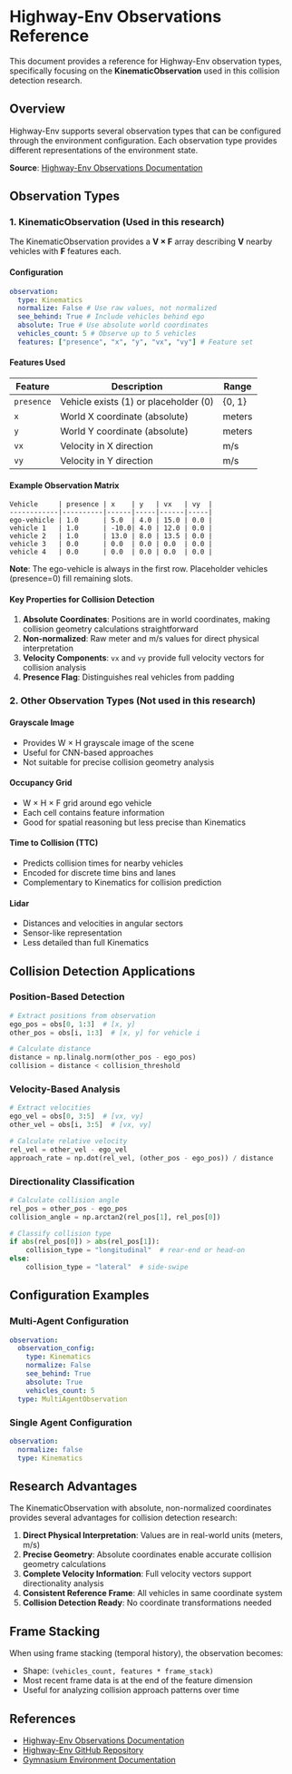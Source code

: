 # Highway-Env Observations Reference

This document provides a reference for Highway-Env observation types, specifically focusing on the **KinematicObservation** used in this collision detection research.

## Overview

Highway-Env supports several observation types that can be configured through the environment configuration. Each observation type provides different representations of the environment state.

**Source**: [Highway-Env Observations Documentation](https://highway-env.farama.org/observations/)

## Observation Types

### 1. KinematicObservation (Used in this research)

The KinematicObservation provides a **V × F** array describing **V** nearby vehicles with **F** features each.

#### Configuration

```yaml
observation:
  type: Kinematics
  normalize: False # Use raw values, not normalized
  see_behind: True # Include vehicles behind ego
  absolute: True # Use absolute world coordinates
  vehicles_count: 5 # Observe up to 5 vehicles
  features: ["presence", "x", "y", "vx", "vy"] # Feature set
```

#### Features Used

| Feature    | Description                           | Range  |
| ---------- | ------------------------------------- | ------ |
| `presence` | Vehicle exists (1) or placeholder (0) | {0, 1} |
| `x`        | World X coordinate (absolute)         | meters |
| `y`        | World Y coordinate (absolute)         | meters |
| `vx`       | Velocity in X direction               | m/s    |
| `vy`       | Velocity in Y direction               | m/s    |

#### Example Observation Matrix

```
Vehicle     | presence | x    | y   | vx   | vy  |
------------|----------|------|-----|------|-----|
ego-vehicle | 1.0      | 5.0  | 4.0 | 15.0 | 0.0 |
vehicle 1   | 1.0      | -10.0| 4.0 | 12.0 | 0.0 |
vehicle 2   | 1.0      | 13.0 | 8.0 | 13.5 | 0.0 |
vehicle 3   | 0.0      | 0.0  | 0.0 | 0.0  | 0.0 |
vehicle 4   | 0.0      | 0.0  | 0.0 | 0.0  | 0.0 |
```

**Note**: The ego-vehicle is always in the first row. Placeholder vehicles (presence=0) fill remaining slots.

#### Key Properties for Collision Detection

1. **Absolute Coordinates**: Positions are in world coordinates, making collision geometry calculations straightforward
2. **Non-normalized**: Raw meter and m/s values for direct physical interpretation
3. **Velocity Components**: `vx` and `vy` provide full velocity vectors for collision analysis
4. **Presence Flag**: Distinguishes real vehicles from padding

### 2. Other Observation Types (Not used in this research)

#### Grayscale Image

- Provides W × H grayscale image of the scene
- Useful for CNN-based approaches
- Not suitable for precise collision geometry analysis

#### Occupancy Grid

- W × H × F grid around ego vehicle
- Each cell contains feature information
- Good for spatial reasoning but less precise than Kinematics

#### Time to Collision (TTC)

- Predicts collision times for nearby vehicles
- Encoded for discrete time bins and lanes
- Complementary to Kinematics for collision prediction

#### Lidar

- Distances and velocities in angular sectors
- Sensor-like representation
- Less detailed than full Kinematics

## Collision Detection Applications

### Position-Based Detection

```python
# Extract positions from observation
ego_pos = obs[0, 1:3]  # [x, y]
other_pos = obs[i, 1:3]  # [x, y] for vehicle i

# Calculate distance
distance = np.linalg.norm(other_pos - ego_pos)
collision = distance < collision_threshold
```

### Velocity-Based Analysis

```python
# Extract velocities
ego_vel = obs[0, 3:5]  # [vx, vy]
other_vel = obs[i, 3:5]  # [vx, vy]

# Calculate relative velocity
rel_vel = other_vel - ego_vel
approach_rate = np.dot(rel_vel, (other_pos - ego_pos)) / distance
```

### Directionality Classification

```python
# Calculate collision angle
rel_pos = other_pos - ego_pos
collision_angle = np.arctan2(rel_pos[1], rel_pos[0])

# Classify collision type
if abs(rel_pos[0]) > abs(rel_pos[1]):
    collision_type = "longitudinal"  # rear-end or head-on
else:
    collision_type = "lateral"  # side-swipe
```

## Configuration Examples

### Multi-Agent Configuration

```yaml
observation:
  observation_config:
    type: Kinematics
    normalize: False
    see_behind: True
    absolute: True
    vehicles_count: 5
  type: MultiAgentObservation
```

### Single Agent Configuration

```yaml
observation:
  normalize: false
  type: Kinematics
```

## Research Advantages

The KinematicObservation with absolute, non-normalized coordinates provides several advantages for collision detection research:

1. **Direct Physical Interpretation**: Values are in real-world units (meters, m/s)
2. **Precise Geometry**: Absolute coordinates enable accurate collision geometry calculations
3. **Complete Velocity Information**: Full velocity vectors support directionality analysis
4. **Consistent Reference Frame**: All vehicles in same coordinate system
5. **Collision Detection Ready**: No coordinate transformations needed

## Frame Stacking

When using frame stacking (temporal history), the observation becomes:

- Shape: `(vehicles_count, features * frame_stack)`
- Most recent frame data is at the end of the feature dimension
- Useful for analyzing collision approach patterns over time

## References

- [Highway-Env Observations Documentation](https://highway-env.farama.org/observations/)
- [Highway-Env GitHub Repository](https://github.com/Farama-Foundation/HighwayEnv)
- [Gymnasium Environment Documentation](https://gymnasium.farama.org/)












